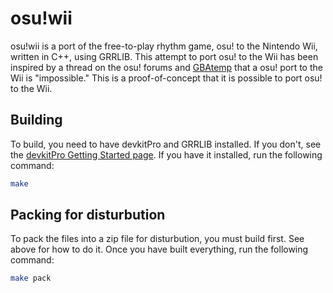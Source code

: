 # osu!wii
osu!wii is a port of the free-to-play rhythm game, osu! to the Nintendo Wii, written in C++, using GRRLIB. This attempt to port osu! to the Wii has been inspired by a thread on the osu! forums and [GBAtemp](https://gbatemp.net/threads/osu-wii.251881/) that a osu! port to the Wii is "impossible." This is a proof-of-concept that it is possible to port osu! to the Wii.
## Building
To build, you need to have devkitPro and GRRLIB installed. If you don't, see the [devkitPro Getting Started page](https://devkitpro.org/wiki/Getting_Started). If you have it installed, run the following command:
```bash
make
```
## Packing for disturbution
To pack the files into a zip file for disturbution, you must build first. See above for how to do it. Once you have built everything, run the following command:
```bash
make pack
```

